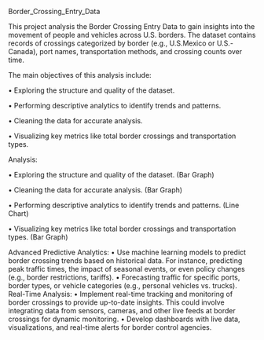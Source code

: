 Border_Crossing_Entry_Data

 This project analysis the Border Crossing Entry Data to gain insights into the movement of people and vehicles across U.S. borders. The dataset contains records of crossings categorized by border (e.g., U.S.Mexico or U.S.-Canada), port names, transportation methods, and crossing counts over time. 

 The main objectives of this analysis include: 

 
•	Exploring the structure and quality of the dataset. 

•	Performing descriptive analytics to identify trends and patterns. 

•	Cleaning the data for accurate analysis. 

•	Visualizing key metrics like total border crossings and transportation types. 


Analysis:

•	Exploring the structure and quality of the dataset. (Bar Graph)

•	Cleaning the data for accurate analysis. (Bar Graph)

•	Performing descriptive analytics to identify trends and patterns. (Line Chart)

•	Visualizing key metrics like total border crossings and transportation types. (Bar Graph)

Advanced Predictive Analytics: 
•	Use machine learning models to predict border crossing trends based on historical data. For instance, predicting peak traffic times, the impact of seasonal events, or even policy changes (e.g., border restrictions, tariffs). 
•	Forecasting traffic for specific ports, border types, or vehicle categories (e.g., personal vehicles vs. 
trucks). 
Real-Time Analysis: 
•	Implement real-time tracking and monitoring of border crossings to provide up-to-date insights. This could involve integrating data from sensors, cameras, and other live feeds at border crossings for dynamic monitoring. 
•	Develop dashboards with live data, visualizations, and real-time alerts for border control agencies. 



